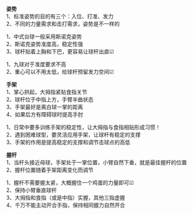   
  
**姿势**  
1、标准姿势的目的有三个：入位、打准、发力  
2、不同的力量需求和击打需求，姿势是不一样的  
  
1、中式台球一般采用斯诺克姿势  
2、斯诺克姿势准度高，稳定性强  
3、球杆贴着上胸和下巴，更容易让球杆出直☑  
  
1、九球对于准度要求不高  
2、重心可以不用太低，给球杆预留发力空间☑  
  
**手架**  
1、掌心拱起，大拇指紧贴食指关节  
2、球杆位于中指上方，手臂半曲状态  
3、手架最好是离白球一掌的距离  
4、如果后方有障碍球时提高手肘  
  
1、日常中要多训练手架的稳定性，让大拇指与食指相贴形成习惯！  
2、遇到困难球型，要灵活应用手架，让球杆有稳定的支撑  
3、手架的作用是提高稳定的支撑和调节击球点的高低  
  
**握杆**  
1、当杆头接近母球，手架处于一掌位置，小臂自然下垂，就是最佳握杆的位置  
2、握杆位置随着手架距离变化而调节  
  
1、握杆不需要握太紧，大概握住一个鸡蛋的力量即可☑  
2、保持小臂垂直球杆  
3、大拇指和食指（或是中指）实握，其他三指虚握  
4、千万不能主动开合手指，保持相同握力自然开合  
  
  
  
  
  

